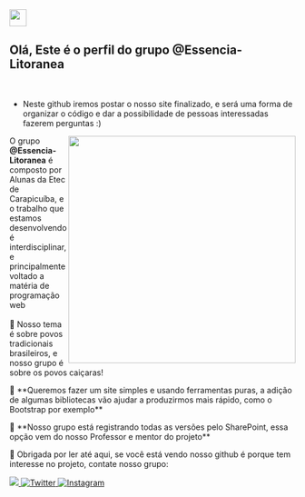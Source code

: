 

<img src="https://github.com/iampavangandhi/iampavangandhi/blob/master/gifs/Hi.gif" width="30px"/> 
 <h2>Olá, Este é o perfil do grupo @Essencia-Litoranea</h2>
 

<br>

- Neste github iremos postar o nosso site finalizado, e será uma forma de organizar o código e dar a possibilidade de pessoas interessadas fazerem perguntas :)

<img src="https://github.com/Essencia-Litoranea/Essencia-Litoranea/assets/148976823/2ee9b2aa-8cd6-41b0-b45f-b4802497a858" min-width="400px" max-width="400px" width="400px" align="right"/>

<p width="300px" align="left"> 
  O grupo <strong>@Essencia-Litoranea</strong> é composto por Alunas da Etec de Carapicuíba, 
  e o trabalho que estamos desenvolvendo é interdisciplinar, e principalmente voltado a matéria de programação web<br><br>
 🪼 Nosso tema é sobre povos tradicionais brasileiros, e nosso grupo é sobre os povos caiçaras!
</p>

<p align="left">
  🪸 **Queremos fazer um site simples e usando ferramentas puras, a adição de algumas bibliotecas vão ajudar a produzirmos mais rápido, como o Bootstrap por exemplo**
</p>

<p align="left">
  🐚 **Nosso grupo está registrando todas as versões pelo SharePoint, essa opção vem do nosso Professor e mentor do projeto**
</p>

<p align="left">
  🦑 Obrigada por ler até aqui, se você está vendo nosso github é porque tem interesse no projeto, contate nosso grupo:
</p>

<p align="left">
  <a href="mailto:essenciacaicara.2308@gmail.com?subject=Tenho uma dúvida sobre o projeto!">
  <img src="https://img.shields.io/badge/-Gmail-FF0000?style=flat-square&labelColor=FF0000&logo=gmail&logoColor=white" alt"Email"/>
  </a>

  <a href="SEU_LINK_DO_TWITTER" alt="Twitter">
  <img src="https://img.shields.io/badge/-Twitter-1DA1F2?style=flat-square&labelColor=1DA1F2&logo=twitter&logoColor=white" alt="Twitter"/>
</a>


  <a href="#" alt="Instagram">
  <img src="https://img.shields.io/badge/-Instagram-DF0174?style=flat-square&labelColor=DF0174&logo=instagram&logoColor=white" alt="Instagram"/></a>
</p>

<!---
Essencia-Litoranea/Essencia-Litoranea is a ✨ special ✨ repository because its `README.md` (this file) appears on your GitHub profile.
You can click the Preview link to take a look at your changes.
--->
